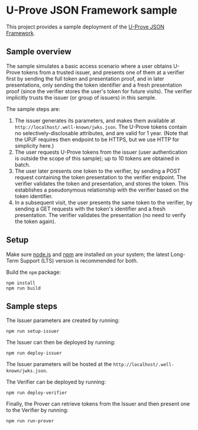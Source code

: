 # U-Prove JSON Framework sample

This project provides a sample deployment of the [U-Prove JSON Framework](../../doc/U-Prove_JSON_Framework.md).

## Sample overview

The sample simulates a basic access scenario where a user obtains U-Prove tokens from a trusted issuer, and presents one of them at a verifier first by sending the full token and presentation proof, and in later presentations, only sending the token identifier and a fresh presentation proof (since the verifier stores the user's token for future visits). The verifier implicitly trusts the issuer (or group of issuers) in this sample.

The sample steps are:
1. The issuer generates its parameters, and makes them available at `http://localhost/.well-known/jwks.json`. The U-Prove tokens contain no selectively-disclosable attributes, and are valid for 1 year. (Note that the UPJF requires then endpoint to be HTTPS, but we use HTTP for simplicity here.)
2. The user requests U-Prove tokens from the issuer (user authentication is outside the scope of this sample); up to 10 tokens are obtained in batch.
3. The user later presents one token to the verifier, by sending a POST request containing the token presentation to the verifier endpoint. The verifier validates the token and presentation, and stores the token. This establishes a pseudonymous relationship with the verifier based on the token identifier.
4. In a subsequent visit, the user presents the same token to the verifier, by sending a GET requests with the token's identifier and a fresh presentation. The verifier validates the presentation (no need to verify the token again).

## Setup

Make sure [node.js](https://nodejs.org/) and [npm](https://docs.npmjs.com/downloading-and-installing-node-js-and-npm) are installed on your system; the latest Long-Term Support (LTS) version is recommended for both. 

Build the `npm` package:
```
npm install
npm run build
```

## Sample steps

The Issuer parameters are created by running:
```
npm run setup-issuer
```

The Issuer can then be deployed by running:
```
npm run deploy-issuer
```

The Issuer parameters will be hosted at the `http://localhost/.well-known/jwks.json`.

The Verifier can be deployed by running:

```
npm run deploy-verifier
```

Finally, the Prover can retrieve tokens from the Issuer and then present one to the Verifier by running:
```
npm run run-prover
```

